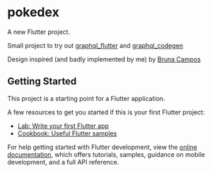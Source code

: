 # pokedex

A new Flutter project.

Small project to try out [graphql_flutter](https://pub.dev/packages/graphql_flutter) and [graphql_codegen](https://pub.dev/packages/graphql_codegen)

Design inspired (and badly implemented by me) by [Bruna Campos](https://dribbble.com/shots/14241781-Pok-dex/attachments/5886808?mode=media)

## Getting Started

This project is a starting point for a Flutter application.

A few resources to get you started if this is your first Flutter project:

- [Lab: Write your first Flutter app](https://docs.flutter.dev/get-started/codelab)
- [Cookbook: Useful Flutter samples](https://docs.flutter.dev/cookbook)

For help getting started with Flutter development, view the
[online documentation](https://docs.flutter.dev/), which offers tutorials,
samples, guidance on mobile development, and a full API reference.
